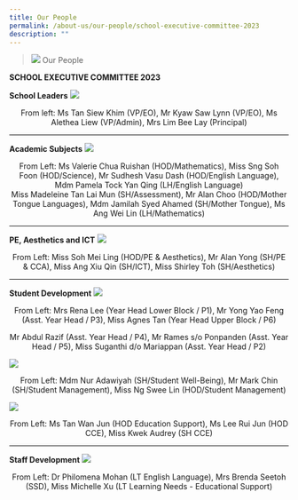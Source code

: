 ```yaml
---
title: Our People
permalink: /about-us/our-people/school-executive-committee-2023
description: ""
---
```


> ![](/images/About%20Us/banner2-with%20bg.jpg)
> Our People

**SCHOOL EXECUTIVE COMMITTEE 2023**

**School Leaders**
![](/images/Our%20People/2023_Sch_Leader.jpeg)

<center>From left: Ms Tan Siew Khim (VP/EO), Mr Kyaw Saw Lynn (VP/EO), Ms Alethea Liew (VP/Admin),
Mrs Lim Bee Lay (Principal)</center>

<hr style="height:1px;border-width:0;color:gray;background-color:black">

**Academic Subjects**
![](/images/Our%20People/2023_Academic_Subj.jpeg)
<center>From Left: Ms Valerie Chua Ruishan (HOD/Mathematics), Miss Sng Soh Foon (HOD/Science),
Mr Sudhesh Vasu Dash (HOD/English Language), Mdm Pamela Tock Yan Qing (LH/English Language)</center>
<center>Miss Madeleine Tan Lai Mun (SH/Assessment), Mr Alan Choo (HOD/Mother Tongue Languages),
Mdm Jamilah Syed Ahamed (SH/Mother Tongue), Ms Ang Wei Lin (LH/Mathematics)</center>

<hr style="height:1px;border-width:0;color:gray;background-color:black">

**PE, Aesthetics and ICT**
![](/images/Our%20People/2023_PE_AES_ICT.jpeg)
<center>From Left: Miss Soh Mei Ling (HOD/PE & Aesthetics), Mr Alan Yong (SH/PE & CCA),
Miss Ang Xiu Qin (SH/ICT), Miss Shirley Toh (SH/Aesthetics)</center>

<hr style="height:1px;border-width:0;color:gray;background-color:black">

**Student Development**
![](/images/Our%20People/2023_Student_Develop.jpeg)
<center>From Left: Mrs Rena Lee (Year Head Lower Block / P1), Mr Yong Yao Feng (Asst. Year Head / P3),
Miss Agnes Tan (Year Head Upper Block / P6)
 
Mr Abdul Razif (Asst. Year Head / P4), Mr Rames s/o Ponpanden (Asst. Year Head / P5),
Miss Suganthi d/o Mariappan (Asst. Year Head / P2)</center>
	
![](/images/Our%20People/Student%20Development%202.jpg)
<center>From Left: Mdm Nur Adawiyah (SH/Student Well-Being), Mr Mark Chin (SH/Student Management), Miss Ng Swee Lin (HOD/Student Management)</center>
	
![](/images/Our%20People/2023_Student_Develop2.jpeg)
<center>From Left: Ms Tan Wan Jun (HOD Education Support), Ms Lee Rui Jun (HOD CCE), Miss Kwek Audrey (SH CCE) </center>
	
<hr style="height:1px;border-width:0;color:gray;background-color:black">

**Staff Development**
![](/images/Our%20People/Staff%20Development.jpg)
<center>From Left: Dr Philomena Mohan (LT English Language), Mrs Brenda Seetoh (SSD),
Miss Michelle Xu (LT Learning Needs - Educational Support)</center>
	
